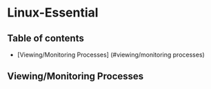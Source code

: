 # Linux-Essential

## Table of contents
* [Viewing/Monitoring Processes] (#viewing/monitoring processes)

## Viewing/Monitoring Processes
